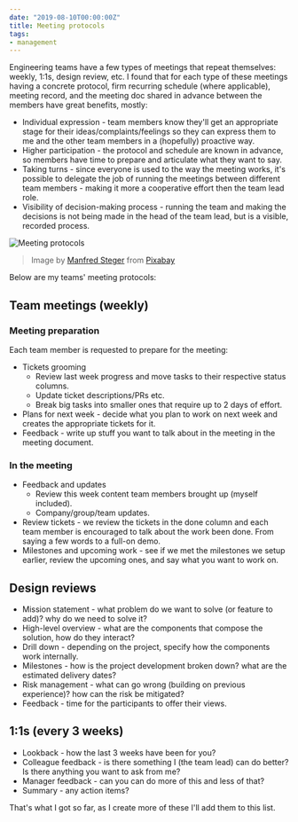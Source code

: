```yaml
---
date: "2019-08-10T00:00:00Z"
title: Meeting protocols
tags:
- management
---
```


Engineering teams have a few types of meetings that repeat themselves: weekly, 1:1s, design review, etc. I found that for each type of these meetings having a concrete protocol, firm recurring schedule (where applicable), meeting record, and the meeting doc shared in advance between the members have great benefits, mostly:

* Individual expression - team members know they'll get an appropriate stage for their ideas/complaints/feelings so they can express them to me and the other team members in a (hopefully) proactive way.
* Higher participation - the protocol and schedule are known in advance, so members have time to prepare and articulate what they want to say.
* Taking turns - since everyone is used to the way the meeting works, it's possible to delegate the job of running the meetings between different team members - making it more a cooperative effort then the team lead role.
* Visibility of decision-making process - running the team and making the decisions is not being made in the head of the team lead, but is a visible, recorded process.

![Meeting protocols](/img/pixel-cells-3947913_640.png)

> Image by <a href="https://pixabay.com/users/manfredsteger-1848497/?utm_source=link-attribution&amp;utm_medium=referral&amp;utm_campaign=image&amp;utm_content=3947913">Manfred Steger</a> from <a href="https://pixabay.com/?utm_source=link-attribution&amp;utm_medium=referral&amp;utm_campaign=image&amp;utm_content=3947913">Pixabay</a>

Below are my teams' meeting protocols:

## Team meetings (weekly)

### Meeting preparation

Each team member is requested to prepare for the meeting:

* Tickets grooming
  * Review last week progress and move tasks to their respective status columns.
  * Update ticket descriptions/PRs etc.
  * Break big tasks into smaller ones that require up to 2 days of effort.
* Plans for next week - decide what you plan to work on next week and creates the appropriate tickets for it.
* Feedback - write up stuff you want to talk about in the meeting in the meeting document.

### In the meeting

* Feedback and updates
  * Review this week content team members brought up (myself included).
  * Company/group/team updates.
* Review tickets - we review the tickets in the done column and each team member is encouraged to talk about the work been done. From saying a few words to a full-on demo.
* Milestones and upcoming work - see if we met the milestones we setup earlier, review the upcoming ones, and say what you want to work on.

## Design reviews

* Mission statement - what problem do we want to solve (or feature to add)? why do we need to solve it?
* High-level overview - what are the components that compose the solution, how do they interact?
* Drill down - depending on the project, specify how the components work internally.
* Milestones - how is the project development broken down? what are the estimated delivery dates?
* Risk management - what can go wrong (building on previous experience)? how can the risk be mitigated?
* Feedback - time for the participants to offer their views.

## 1:1s (every 3 weeks)

* Lookback - how the last 3 weeks have been for you?
* Colleague feedback - is there something I (the team lead) can do better? Is there anything you want to ask from me?
* Manager feedback - can you can do more of this and less of that?
* Summary - any action items?

That's what I got so far, as I create more of these I'll add them to this list.
